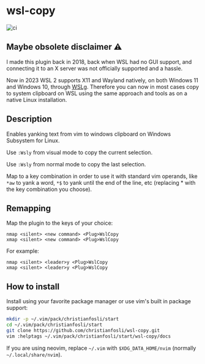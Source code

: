 # wsl-copy

![ci](https://github.com/christianfosli/wsl-copy/workflows/ci/badge.svg)

## Maybe obsolete disclaimer ⚠️

I made this plugin back in 2018, back when WSL had no GUI support,
and connecting it to an X server was not officially supported and a hassle.

Now in 2023 WSL 2 supports X11 and Wayland natively,
on both Windows 11 and Windows 10, through [WSLg](https://github.com/microsoft/wslg). 
Therefore you can now in most cases copy to system clipboard on WSL using the
same approach and tools as on a native Linux installation.

## Description

Enables yanking text from vim to windows clipboard on Windows Subsystem for Linux.

Use `:Wsly` from visual mode to copy the current selection.

Use `:Wsly` from normal mode to copy the last selection.

Map to a key combination in order to use it with standard vim operands,
like `*aw` to yank a word, `*$` to yank until the end of the line, etc
(replacing * with the key combination you choose).

## Remapping

Map the plugin to the keys of your choice:

```vim
nmap <silent> <new command> <Plug>WslCopy
xmap <silent> <new command> <Plug>WslCopy
```

For example:

```vim
nmap <silent> <leader>y <Plug>WslCopy
xmap <silent> <leader>y <Plug>WslCopy
```

## How to install

Install using your favorite package manager or use vim's built in package
support:

```bash
mkdir -p ~/.vim/pack/christianfosli/start
cd ~/.vim/pack/christianfosli/start
git clone https://github.com/christianfosli/wsl-copy.git
vim :helptags ~/.vim/pack/christianfosli/start/wsl-copy/docs
```

If you are using neovim, replace `~/.vim` with `$XDG_DATA_HOME/nvim`
(normally `~/.local/share/nvim`).
